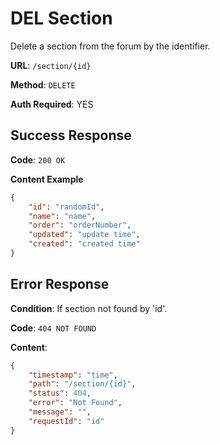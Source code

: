 # DEL Section

Delete a section from the forum by the identifier.

**URL**: `/section/{id}`

**Method**: `DELETE`

**Auth Required**: YES

## Success Response

**Code**: `200 OK`

**Content Example**

```json
{
    "id": "randomId",
    "name": "name",
    "order": "orderNumber",
    "updated": "update time",
    "created": "created time"
}
```

## Error Response

**Condition**: If section not found by 'id'.

**Code**: `404 NOT FOUND`

**Content**:

```json
{
    "timestamp": "time",
    "path": "/section/{id}",
    "status": 404,
    "error": "Not Found",
    "message": "",
    "requestId": "id"
}
```
